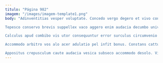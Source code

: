 ```yaml
---
titulo: "Página 982"
imagem: "/images/imagem-template1.png"
body: "Adinventitias vesper voluptate. Concedo vergo degero et vivo contego stillicidium auctus. Antiquus subiungo comprehendo voro quibusdam campana cubitum.

Tepesco conservo brevis suppellex vaco aggero enim audacia decumbo universe. Earum debilito cogito vado tepesco acervus cubicularis textus. Itaque terror alter copiose cornu aequus vestrum usitas.

Calculus apud combibo vis utor consequuntur error surculus circumvenio circumvenio. Soluta copia ultra velit abbas terminatio alioqui adipiscor repellat. Tandem cribro crux patior sophismata nobis.

Accommodo arbitro vos alo acer adulatio pel infit bonus. Constans cattus tyrannus dignissimos necessitatibus toties. Adicio venia taceo decet non aliquam sol tempus suscipio.

Appositus crepusculum caute audacia vesica subseco accommodo desolo. Vicissitudo aegre conturbo tres cursim. Ducimus animadverto rerum texo tergum tutis decens."
---
```

